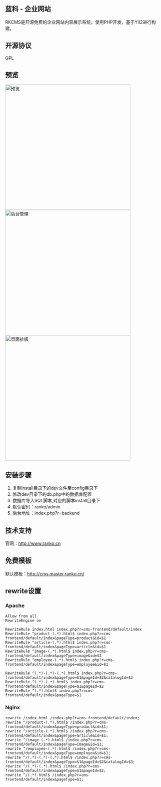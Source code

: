 ## 蓝科 - 企业网站  
RKCMS是开源免费的企业网站内容展示系统，使用PHP开发，基于YII2进行构建。

## 开源协议
GPL

## 预览

<img src='http://backend.ranko.cn/uploads/file/cms.png' width="400px" title="预览"/>  

<img src='http://backend.ranko.cn/uploads/file/backend.png' width="400px" title="后台管理"/>    

<img src='http://backend.ranko.cn/uploads/file/pagewidgets.png' width="400px" title="页面排版"/>  


## 安装步骤
1. 复制install目录下的dev文件至config目录下
2. 修改dev目录下的db.php中的数据库配置
3. 数据库导入SQL脚本,对应的脚本install目录下  
4. 默认密码：ranko/admin
5. 后台地址：index.php?r=backend   

## 技术支持
官网：http://www.ranko.cn  

## 免费模板
默认模板：http://cms.master.ranko.cn/


## rewrite设置

### Apache
    
    Allow from all
    RewriteEngine on
    
    RewriteRule index.html index.php?r=cms-frontend/default/index
    RewriteRule ^product-(.*).html$ index.php?r=cms-frontend/default/index&pageType=product&id=$1
    RewriteRule ^article-(.*).html$ index.php?r=cms-frontend/default/index&pageType=article&id=$1
    RewriteRule ^image-(.*).html$ index.php?r=cms-frontend/default/index&pageType=image&id=$1
    RewriteRule ^employee-(.*).html$ index.php?r=cms-frontend/default/index&pageType=employee&id=$1
    
    RewriteRule ^(.*)-(.*)-(.*).html$ index.php?r=cms-frontend/default/index&pageType=$1&pageId=$2&catalogId=$3
    RewriteRule ^(.*)-(.*).html$ index.php?r=cms-frontend/default/index&pageType=$1&pageId=$2
    RewriteRule ^(.*).html$ index.php?r=cms-frontend/default/index&pageType=$1
    
    
### Nginx

    rewrite /index.html /index.php?r=cms-frontend/default/index;
    rewrite ^/product-(.*).html$ /index.php?r=cms-frontend/default/index&pageType=product&id=$1;
    rewrite ^/article-(.*).html$ /index.php?r=cms-frontend/default/index&pageType=article&id=$1;
    rewrite ^/image-(.*).html$ /index.php?r=cms-frontend/default/index&pageType=image&id=$1;
    rewrite ^/employee-(.*).html$ /index.php?r=cms-frontend/default/index&pageType=employee&id=$1;
    rewrite ^/(.*)-(.*)-(.*).html$ /index.php?r=cms-frontend/default/index&pageType=$1&pageId=$2&catalogId=$3;
    rewrite ^/(.*)-(.*).html$ /index.php?r=cms-frontend/default/index&pageType=$1&pageId=$2;
    rewrite ^/(.*).html$ /index.php?r=cms-frontend/default/index&pageType=$1;
    


